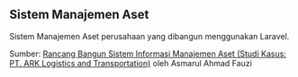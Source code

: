 ## Sistem Manajemen Aset

Sistem Manajemen Aset perusahaan yang dibangun menggunakan Laravel.

Sumber: [Rancang Bangun Sistem Informasi Manajemen Aset (Studi Kasus: PT. ARK Logistics and Transportation)](https://repository.uinjkt.ac.id/dspace/handle/123456789/47892) oleh Asmarul Ahmad Fauzi
